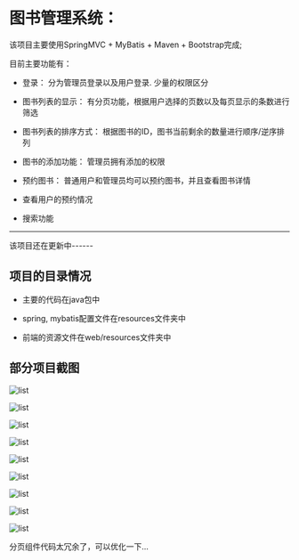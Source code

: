 # 图书管理系统：

该项目主要使用SpringMVC + MyBatis + Maven + Bootstrap完成;

目前主要功能有：

* 登录： 分为管理员登录以及用户登录. 少量的权限区分

* 图书列表的显示： 有分页功能，根据用户选择的页数以及每页显示的条数进行筛选

* 图书列表的排序方式： 根据图书的ID，图书当前剩余的数量进行顺序/逆序排列

* 图书的添加功能： 管理员拥有添加的权限

* 预约图书： 普通用户和管理员均可以预约图书，并且查看图书详情

* 查看用户的预约情况

* 搜索功能 

- - -
该项目还在更新中------

## 项目的目录情况

* 主要的代码在java包中

* spring, mybatis配置文件在resources文件夹中

* 前端的资源文件在web/resources文件夹中

## 部分项目截图

![list](https://github.com/bjccdsrlcr/bookappointment/blob/master/imgfolder/list.png)

![list](https://github.com/bjccdsrlcr/bookappointment/blob/master/imgfolder/list1.png)

![list](https://github.com/bjccdsrlcr/bookappointment/blob/master/imgfolder/list2.png)

![list](https://github.com/bjccdsrlcr/bookappointment/blob/master/imgfolder/login.png)

![list](https://github.com/bjccdsrlcr/bookappointment/blob/master/imgfolder/sort.png)

![list](https://github.com/bjccdsrlcr/bookappointment/blob/master/imgfolder/add.png)

![list](https://github.com/bjccdsrlcr/bookappointment/blob/master/imgfolder/add1.png)

![list](https://github.com/bjccdsrlcr/bookappointment/blob/master/imgfolder/applist.png)

![list](https://github.com/bjccdsrlcr/bookappointment/blob/master/imgfolder/appoint.png)

分页组件代码太冗余了，可以优化一下...